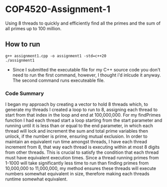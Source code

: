 # COP4520-Assignment-1
Using 8 threads to quickly and efficiently find all the primes and the sum of all primes up to 100 million.

## How to run
```command
g++ assignment1.cpp -o assignment1 -std=c++20
./assignment1
```
- Since I submitted the executable file for my C++ source code you don't need to run the first command, however, I thought i'd inlcude it anyway. The second command runs executeable file.

### Code Summary
I began my approach by creating a vector to hold 8 threads which, to generate my threads I created a loop to run to 8, assigning each thread to start from that index in the loop and end at 100,000,000. For my findPrimes function I had each thread start a loop starting from the start parameter and running until it is less than or equal to the end parameter, in which each thread will lock and increment the sum and total prime variables then unlock, if the number is prime, ensuring mutual exclusion. In order to maintain an equivalent run time amongst threads, I have each thread increment from 8, that way each thread is executing within at most 8 digits from other threads. This is crucial to satisfy the condition that each thread must have equivalent execution times. Since a thread running primes from 1-1000 will take significantly less time to run than finding primes from 10,000,000 to 11,000,000, my method ensures these threads will execute numbers somewhat equivalent in size, therefore making each threads runtime somewhat equivalent.
